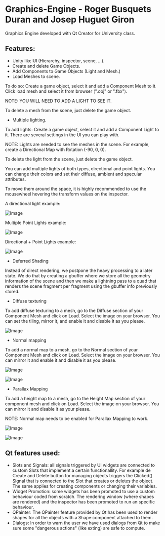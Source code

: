 # Graphics-Engine - Roger Busquets Duran and Josep Huguet Giron
Graphics Engine developed with Qt Creator for University class.

## Features:
* Unity like UI (Hierarchy, inspector, scene, ...).
* Create and delete Game Objects.
* Add Components to Game Objects (Light and Mesh.)
* Load Meshes to scene. 

To do so: Create a game object, select it and add a Component Mesh to it. Click load mesh and select it from browser (".obj" or ".fbx").

NOTE: YOU WILL NEED TO ADD A LIGHT TO SEE IT.

To delete a mesh from the scene, just delete the game object.

* Multiple lighting.

To add lights: Create a game object, select it and add a  Component Light to it. There are several settings in the UI you can play with.

NOTE: Lights are needed to see the meshes in the scene. For example, create a Directional Map with Rotation (-90, 0, 0).

To delete the light from the scene, just delete the game object.

You can add multiple lights of both types, directional and point lights. You can change their colors and set their diffuse, ambient and specular attributes.

To move them around the space, it is highly recommended to use the mousewheel hovering the transform values on the inspector.

A directional light example:

![Image](http://i66.tinypic.com/28hct9v.png)

Multiple Point Lights example:

![Image](http://i63.tinypic.com/15551lk.png)

Directional + Point Lights example:

![Image](http://i68.tinypic.com/ighq2u.png)


* Deferred Shading

Instead of direct rendering, we postpone the heavy processing to a later state. We do that by creating a gbuffer where we store all the geometry information of the scene and then we make a lightning pass to a quad that renders the scene fragment per fragment using the gbuffer info previously stored.

* Diffuse texturing

To add diffuse texturing to a mesh, go to the Diffuse section of your Component Mesh and click on Load. Select the image on your browser. You can set the tiling, mirror it, and enable it and disable it as you please.

![Image](http://i64.tinypic.com/20fcoea.png)

* Normal mapping

To add a normal map to a mesh, go to the Normal section of your Component Mesh and click on Load. Select the image on your browser. You can mirror it and enable it and disable it as you please.

![Image](http://i64.tinypic.com/1et5qw.png)

![Image](http://i66.tinypic.com/2lcb3vk.png)

* Parallax Mapping

To add a height map to a mesh, go to the Height Map section of your component mesh and click on Load. Select the image on your browser. You can mirror it and disable it as your please.

NOTE: Normal map needs to be enabled for Parallax Mapping to work.

![Image](http://i68.tinypic.com/mwb49x.png)

![Image](http://i63.tinypic.com/fc8f3k.png)


## Qt features used:
* Slots and Signals: all signals triggered by UI widgets are connected to custom Slots that implement a certain functionallity. For example 
de Create and Delete button for managing objects triggers the Clicked() Signal that is connected to the Slot that creates or deletes the object.
The same applies for creating components or changing their variables. 
* Widget Promotion: some widgets has been promoted to use a custom behaviour coded from scratch. The rendering window (where shapes are rendered)
and the inspector has been promoted to run an specific behaviour. 
* QPainter: The QPainter feature provided by Qt has been used to render shapes for all the objects with a Shape component attached to them.
* Dialogs: In order to warn the user we have used dialogs from Qt to make sure some "dangerous actions" (like exting) are safe to compute. 

